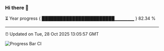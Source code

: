 ### Hi there 👋

⏳ Year progress { ████████████████████████▁▁▁▁▁▁ } 82.34 %

---

⏰ Updated on Tue, 28 Oct 2025 13:05:57 GMT

![Progress Bar CI](https://github.com/IshwaranRudhara/GIT-ACTION/workflows/Progress%20Bar%20CI/badge.svg)
